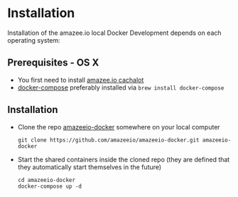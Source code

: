 # Installation


Installation of the amazee.io local Docker Development depends on each operating system:
 
## Prerequisites - OS X
- You first need to install [amazee.io cachalot](./os_x_cachalot.md)
- [docker-compose](https://docs.docker.com/compose/install/) preferably installed via `brew install docker-compose`


## Installation

- Clone the repo [amazeeio-docker](https://github.com/amazeeio/amazeeio-docker) somewhere on your local computer

	```
	git clone https://github.com/amazeeio/amazeeio-docker.git amazeeio-docker
	```

- Start the shared containers inside the cloned repo (they are defined that they automatically start themselves in the future)

	```
	cd amazeeio-docker
    docker-compose up -d
	```

## 